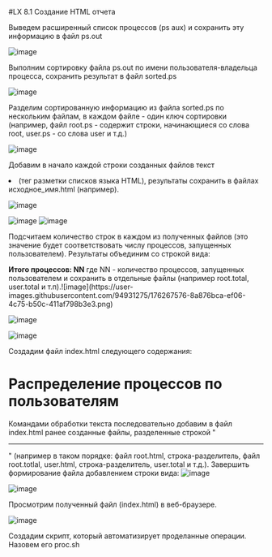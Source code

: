 #LX 8.1 Создание HTML отчета

Выведем расширенный список процессов (ps aux) и сохранить эту информацию в файл ps.out

![image](https://user-images.githubusercontent.com/94931275/176267125-e95e2915-b933-402c-a57d-71e03a1281c3.png)

Выполним сортировку файла ps.out по имени пользователя-владельца процесса, сохранить результат в файл sorted.ps
  
![image](https://user-images.githubusercontent.com/94931275/176267184-c15090b3-b114-40a0-a74d-28fe0eb86310.png)

Разделим сортированную информацию из файла sorted.ps по нескольким файлам, в каждом файле - один ключ сортировки (например, файл root.ps - содержит строки, начинающиеся со слова root, user.ps - со слова user и т.д.)

![image](https://user-images.githubusercontent.com/94931275/176267321-f7c10431-af09-4c0a-8380-e6c0b387698d.png)

Добавим в начало каждой строки созданных файлов текст <li> (тег разметки списков языка HTML), результаты сохранить в файлах исходное_имя.html (например).



![image](https://user-images.githubusercontent.com/94931275/176267440-2e1825cf-1170-4235-81f1-95d5963b4a2d.png)

![image](https://user-images.githubusercontent.com/94931275/176267501-48bdad90-ecd9-4012-974c-b17d7404a617.png)
![image](https://user-images.githubusercontent.com/94931275/176267538-09379f61-64e5-43b4-82f5-d0bd1e4dde43.png)

Подсчитаем количество строк в каждом из полученных файлов (это значение будет соответствовать числу процессов, запущенных пользователем). Результаты объединим со строкой вида:
<p><b>Итого процессов: NN</b> где NN - количество процессов, запущенных пользователем и сохранить в отдельные файлы (например root.total, user.total и т.п).![image](https://user-images.githubusercontent.com/94931275/176267576-8a876bca-ef06-4c75-b50c-411af798b3e3.png)

![image](https://user-images.githubusercontent.com/94931275/176267743-16784ce3-522c-4478-b178-b5755d2d5286.png)

![image](https://user-images.githubusercontent.com/94931275/176267776-89180e97-7e38-41e7-af4b-0a69d384cad4.png)

  
Создадим файл index.html следующего содержания:
<html>
<title>Статистика процессов</title>
<body>
<h1>Распределение процессов по пользователям</h1>
	
Командами обработки текста последовательно добавим в файл index.html ранее созданные файлы, разделенные строкой "<hr noshade>" (например в таком порядке: файл root.html, строка-разделитель, файл root.totlal, user.html, строка-разделитель, user.total и т.д.). Завершить формирование файла добавлением строки вида:
![image](https://user-images.githubusercontent.com/94931275/176267827-17950a10-e23e-4cba-8816-59fcf97988ba.png)

![image](https://user-images.githubusercontent.com/94931275/176267920-516e8d29-d53d-4a0c-8adc-61e4ec047abe.png)
  
Просмотрим полученный файл (index.html) в веб-браузере.

![image](https://user-images.githubusercontent.com/94931275/176268080-41253890-9e5e-4b8c-acd3-5a544c6b4553.png)

Создадим скрипт, который автоматизирует проделанные операции. Назовем его proc.sh
